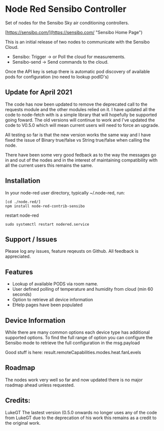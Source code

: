 # Node Red Sensibo Controller #

Set of nodes for the Sensibo Sky air conditioning controllers.

[https://sensibo.com/](https://sensibo.com/ "Sensibo Home Page")

This is an initial release of two nodes to communicate with the Sensibo Cloud.
- Sensibo: Trigger -> or Poll the cloud for measurements.
- Sensibo-send ->  Send commands to the cloud.

Once the API key is setup there is automatic pod discovery of available pods for configuration (no need to lookup podID's)

## Update for April 2021 ##
The code has now been updated to remove the deprecated call to the requests module and the other modules relied on it.  I have updated all the code to node-fetch with is a simple library that will hopefully be supported going foward.  The old versions will continue to work and I've updated the code to V0.5.0 which will mean current users will need to force an upgrade.

All testing so far is that the new version works the same way and I have fixed the issue of Binary true/false vs String true/false when calling the node.

There have been some very good fedback as to the way the messages go in and out of the nodes and in the interest of maintaining compatibility with all the current users this remains the same.


## Installation ##

In your node-red user directory, typically ~/.node-red, run:

```
[cd ./node.red/]
npm install node-red-contrib-sensibo
```
restart node-red
```
sudo systemctl restart nodered.service
```
## Support / Issues ##

Please log any issues, feature reqeusts on Github.  All feedback is appreciated.  

## Features ##

- Lookup of available PODS via room name.
- User defined polling of temperature and humidity from cloud (min 60 seconds)
- Option to retrieve all device information
- EHelp pages have been populated

## Device Information ##
While there are many common options each device type has additional supported options.  To find the full range of option you can configure the Sensibo mode to retrieve the full configuration in the msg.payload

Good stuff is here:  result.remoteCapabilities.modes.heat.fanLevels

## Roadmap ##
The nodes work very well so far and now updated there is no major roadmap ahead unless requested.


## Credits: ##

LukeGT
The lastest version (0.5.0 onwards no longer uses any of the code from LukeGT due to the deprecation of his work this remains as a credit to the original work.  

